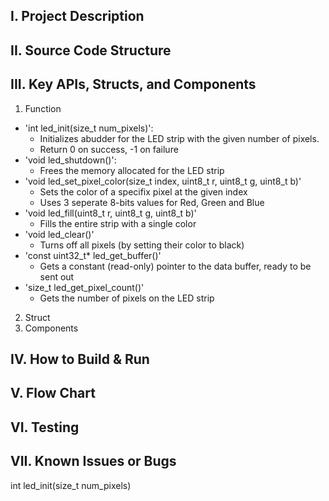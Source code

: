 ## I. Project Description
## II. Source Code Structure
## III. Key APIs, Structs, and Components
1. Function
- 'int led_init(size_t num_pixels)': 
    - Initializes abudder for the LED strip with the given number of pixels.
    - Return 0 on success, -1 on failure
- 'void led_shutdown()':
    - Frees the memory allocated for the LED strip
- 'void led_set_pixel_color(size_t index, uint8_t r, uint8_t g, uint8_t b)'
    - Sets the color of a specifix pixel at the given index
    - Uses 3 seperate 8-bits values for Red, Green and Blue
- 'void led_fill(uint8_t r, uint8_t g, uint8_t b)'
    - Fills the entire strip with a single color
- 'void led_clear()'
    - Turns off all pixels (by setting their color to black)
- 'const uint32_t* led_get_buffer()'
    - Gets a constant (read-only) pointer to the data buffer, ready to be sent out
- 'size_t led_get_pixel_count()'
    - Gets the number of pixels on the LED strip
2. Struct
3. Components
## IV. How to Build & Run
## V. Flow Chart
## VI. Testing
## VII. Known Issues or Bugs

int led_init(size_t num_pixels)